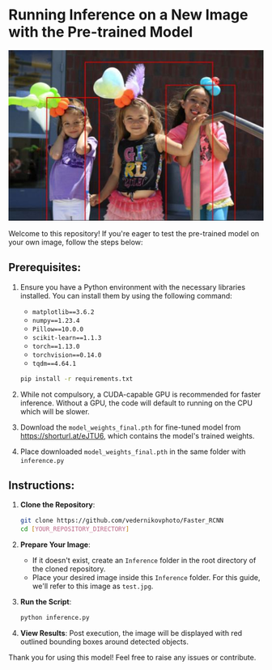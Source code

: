 # Running Inference on a New Image with the Pre-trained Model

<div align="center">
    <img src="example.jpg" alt="Alternative Text">
</div>

Welcome to this repository! If you're eager to test the pre-trained model on your own image, follow the steps below:

## Prerequisites:

1. Ensure you have a Python environment with the necessary libraries installed. You can install them by using the following command:

    - `matplotlib==3.6.2`
    - `numpy==1.23.4`
    - `Pillow==10.0.0`
    - `scikit-learn==1.1.3`
    - `torch==1.13.0`
    - `torchvision==0.14.0`
    - `tqdm==4.64.1`
   
    ```bash
    pip install -r requirements.txt
    ```

2. While not compulsory, a CUDA-capable GPU is recommended for faster inference. Without a GPU, the code will default to running on the CPU which will be slower.

<!--3. Download the weights for `fasterrcnn_resnet50_fpn` model from https://shorturl.at/hvHPW 

4. Rename downloaded weights file to `fasterrcnn_resnet50_fpn_coco.pth` and place the it in the same folder with `inference.py` -->

3. Download the `model_weights_final.pth` for fine-tuned model from https://shorturl.at/eJTU6, which contains the model's trained weights.

4. Place downloaded `model_weights_final.pth` in the same folder with `inference.py` 

## Instructions:

1. **Clone the Repository**:
    ```bash
    git clone https://github.com/vedernikovphoto/Faster_RCNN
    cd [YOUR_REPOSITORY_DIRECTORY]
    ```

2. **Prepare Your Image**:
    - If it doesn't exist, create an `Inference` folder in the root directory of the cloned repository.
    - Place your desired image inside this `Inference` folder. For this guide, we'll refer to this image as `test.jpg`.

3. **Run the Script**:
    ```bash
    python inference.py
    ```

4. **View Results**:
    Post execution, the image will be displayed with red outlined bounding boxes around detected objects.

Thank you for using this model! Feel free to raise any issues or contribute.


